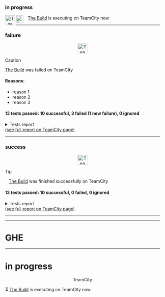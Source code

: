 ### in progress

<p align="center">
  <img src="https://resources.jetbrains.com/storage/products/company/brand/logos/TeamCity_icon.png" width="32" height="32" alt="TeamCity logo" align="left"/>
</p>

<img src="https://upload.wikimedia.org/wikipedia/commons/b/b9/Youtube_loading_symbol_1_(wobbly).gif" width="24" height="24" alt="TeamCity logo" align="left"/>
&nbsp;&nbsp;&nbsp;<a href="https://google.com">The Build</a> is executing on TeamCity now

---
### failure
<p align="center">
  <img src="https://resources.jetbrains.com/storage/products/company/brand/logos/TeamCity_icon.png" width="32" height="32" alt="TeamCity logo" align="center"/>
</p>

> [!CAUTION]
> <a href="https://google.com">The Build</a> was failed on TeamCity<br/>
> #### Reasons:
> * reason 1
> * reason 2
> * reason 3

#### 13 tests passed: 10 successful, 3 failed (1 new failure), 0 ignored
<details>
  <summary>Tests report</summary>
  &#x2705;&nbsp;&nbsp;&nbsp;&nbsp; <a href="https://google.com">Test1</a><br/>
  &#x2705;&#128295; <a href="https://google.com">Test2</a><br/>
  &#10060;&nbsp;&nbsp;&nbsp;&nbsp; <a href="https://google.com">Test3</a><br/>
  &#10060;&#x1F195; <a href="https://google.com">Test4</a><br/>
</details>
<a href = "https://google.com">(see full report on TeamCity page)</a>

---

### success
<p align="center">
  <img src="https://resources.jetbrains.com/storage/products/company/brand/logos/TeamCity_icon.png" width="32" height="32" alt="TeamCity logo" align="center"/>
</p>

> [!TIP]
> &nbsp;&nbsp;&nbsp;<a href="https://google.com">The Build</a> was finished successfully on TeamCity

#### 13 tests passed: 10 successful, 0 failed, 0 ignored
<details>
  <summary>Tests report</summary>
  &#x2705;&nbsp;&nbsp;&nbsp;&nbsp; <a href="https://google.com">Test1</a><br/>
  &#x2705;&#128295; <a href="https://google.com">Test2</a><br/>
</details>
<a href = "https://google.com">(see full report on TeamCity page)</a>

---
---
# GHE
---
# in progress

<p align="center">
    TeamCity
</p>

&#x23F3; <a href="https://google.com">The Build</a> is executing on TeamCity now
